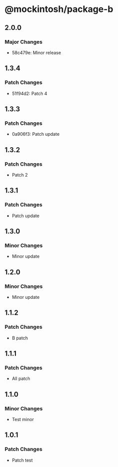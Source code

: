 # @mockintosh/package-b

## 2.0.0

### Major Changes

- 58c479e: Minor release

## 1.3.4

### Patch Changes

- 51f94d2: Patch 4

## 1.3.3

### Patch Changes

- 0a906f3: Patch update

## 1.3.2

### Patch Changes

- Patch 2

## 1.3.1

### Patch Changes

- Patch update

## 1.3.0

### Minor Changes

- Minor update

## 1.2.0

### Minor Changes

- Minor update

## 1.1.2

### Patch Changes

- B patch

## 1.1.1

### Patch Changes

- All patch

## 1.1.0

### Minor Changes

- Test minor

## 1.0.1

### Patch Changes

- Patch test
